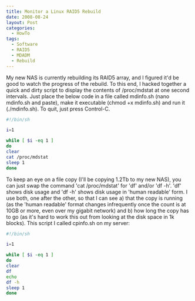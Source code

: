 ```yaml
---
title: Monitor a Linux RAID5 Rebuild
date: 2008-08-24
layout: Post
categories:
  - HowTo
tags:
  - Software
  - RAID5
  - MDADM
  - Rebuild
---
```


My new NAS is currently rebuilding its RAID5 array, and I figured it'd be good to watch the progress of the rebuild. To this end, I hacked together a quick and dirty script to display the contents of /proc/mdstat at one second intervals. Just place the below code in a file called mdinfo.sh (nano mdinfo.sh and paste), make it executable (chmod +x mdinfo.sh) and run it (./mdinfo.sh). To quit, just press Control-C.

<!-- more -->

```bash
#!/bin/sh

i=1

while [ $i -eq 1 ]
do
clear
cat /proc/mdstat
sleep 1
done
```

To keep an eye on a file copy (I'll be copying 1.2Tb to my new NAS), you can just swap the command 'cat /proc/mdstat' for 'df' and/or 'df -h'. 'df' shows disk usage and 'df -h' shows disk usage in 'human readable' form. I use both, one after the other, so that I can see a) that the copy is running (as the 'human readable' format changes infrequently once the count is at 10GB or more, even over my gigabit network) and b) how long the copy has to go (as it's hard to work this out from looking at the disk space in 1k blocks). This script I called cpinfo.sh on my server:

```bash
#!/bin/sh

i=1

while [ $i -eq 1 ]
do
clear
df
echo
df -h
sleep 1
done
```
